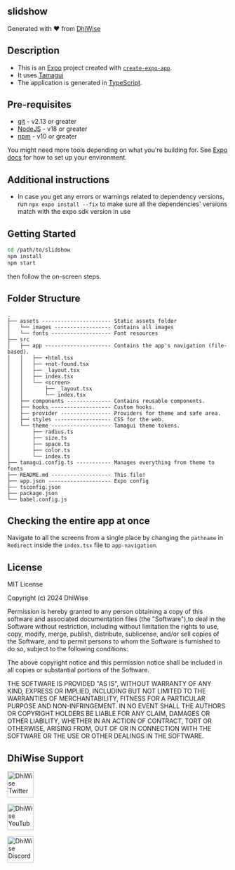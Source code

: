 ## slidshow

Generated with ❤️ from [DhiWise](https://www.dhiwise.com)

## Description

- This is an [Expo](https://expo.dev) project created with [`create-expo-app`](https://www.npmjs.com/package/create-expo-app).
- It uses [Tamagui](https://tamagui.dev/)
- The application is generated in [TypeScript](https://www.typescriptlang.org/).

## Pre-requisites

- [git](https://git-scm.com/) - v2.13 or greater
- [NodeJS](https://nodejs.org/en/) - v18 or greater
- [npm](https://www.npmjs.com/) - v10 or greater

You might need more tools depending on what you're building for. See [Expo docs](https://docs.expo.dev/get-started/set-up-your-environment/) for how to set up your environment.

## Additional instructions

- In case you get any errors or warnings related to dependency versions, run `npx expo install --fix` to make sure all the dependencies' versions match with the expo sdk version in use

## Getting Started

```bash
cd /path/to/slidshow
npm install
npm start
```

then follow the on-screen steps.

## Folder Structure

```
.
├── assets ---------------------- Static assets folder
│   └── images ------------------ Contains all images
│   └── fonts ------------------- Font resources
├── src
│   ├── app --------------------- Contains the app's navigation (file-based).
│   │   ├── +html.tsx
│   │   ├── +not-found.tsx
│   │   ├── _layout.tsx
│   │   ├── index.tsx
│   │   └── <screen>
│   │       ├── _layout.tsx
│   │       └── index.tsx
│   ├── components -------------- Contains reusable components.
│   ├── hooks ------------------- Custom hooks.
│   ├── provider ---------------- Providers for theme and safe area.
│   ├── styles ------------------ CSS for the web.
│   └── theme ------------------- Tamagui theme tokens.
│       ├── radius.ts
│       ├── size.ts
│       ├── space.ts
│       ├── color.ts
│       └── index.ts
├── tamagui.config.ts ----------- Manages everything from theme to fonts
├── README.md ------------------- This file!
├── app.json -------------------- Expo config
├── tsconfig.json
├── package.json
└── babel.config.js
```

## Checking the entire app at once

Navigate to all the screens from a single place by changing the `pathname` in `Redirect` inside the `index.tsx` file to `app-navigation`.

## License

MIT License

Copyright (c) 2024 DhiWise

Permission is hereby granted to any person obtaining a copy of this software and associated documentation files (the "Software"),to deal in the Software without restriction, including without limitation the rights to use, copy, modify, merge, publish, distribute, sublicense, and/or sell copies of the Software, and to permit persons to whom the Software is furnished to do so, subject to the following conditions:

The above copyright notice and this permission notice shall be included in all copies or substantial portions of the Software.

THE SOFTWARE IS PROVIDED "AS IS", WITHOUT WARRANTY OF ANY KIND, EXPRESS OR IMPLIED, INCLUDING BUT NOT LIMITED TO THE WARRANTIES OF MERCHANTABILITY, FITNESS FOR A PARTICULAR PURPOSE AND NON-INFRINGEMENT. IN NO EVENT SHALL THE AUTHORS OR COPYRIGHT HOLDERS BE LIABLE FOR ANY CLAIM, DAMAGES OR OTHER LIABILITY, WHETHER IN AN ACTION OF CONTRACT, TORT OR OTHERWISE, ARISING FROM, OUT OF OR IN CONNECTION WITH THE SOFTWARE OR THE USE OR OTHER DEALINGS IN THE SOFTWARE.

## DhiWise Support

<a href="https://twitter.com/dhiwise"><img src="https://user-images.githubusercontent.com/35039342/55471524-8e24cb00-5627-11e9-9389-58f3d4419153.png" width="60" alt="DhiWise Twitter"></a>

<a href="https://www.youtube.com/c/DhiWise"><img src="https://cdn.vox-cdn.com/thumbor/0kpe316UpZWk53iw3bOLoJfF6hI=/0x0:1680x1050/1400x1400/filters:focal(706x391:974x659):format(gif)/cdn.vox-cdn.com/uploads/chorus_image/image/56414325/YTLogo_old_new_animation.0.gif" width="60" alt="DhiWise YouTube"></a>

<a href="https://discord.gg/dhiwise-878500942604038215"><img src="https://user-images.githubusercontent.com/47489894/183043664-b01aac56-0372-458a-bde9-3f2a6bded21b.png" width="60" alt="DhiWise Discord"></a>
